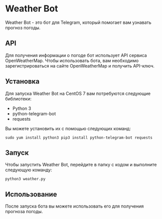 # Weather Bot

Weather Bot - это бот для Telegram, который помогает вам узнавать прогноз погоды.

## API

Для получения информации о погоде бот использует API сервиса OpenWeatherMap. Чтобы использовать бота, вам необходимо зарегистрироваться на сайте OpenWeatherMap и получить API-ключ.

## Установка

Для запуска Weather Bot на CentOS 7 вам потребуются следующие библиотеки:

- Python 3
- python-telegram-bot
- requests

Вы можете установить их с помощью следующих команд:

`sudo yum install python3 pip3 install python-telegram-bot requests`

## Запуск

Чтобы запустить Weather Bot, перейдите в папку с кодом и выполните следующую команду:

`python3 weather.py`

## Использование

После запуска бота вы можете использовать его для получения прогноза погоды. 